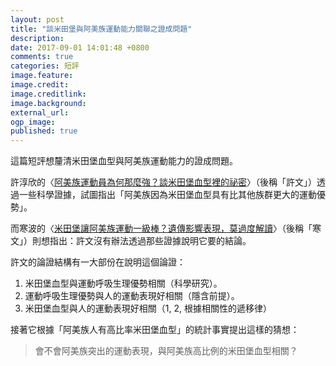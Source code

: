 ```yaml
---
layout: post
title: "談米田堡與阿美族運動能力關聯之證成問題"
description: 
date: 2017-09-01 14:01:48 +0800
comments: true
categories: 短評
image.feature: 
image.credit: 
image.creditlink: 
image.background: 
external_url: 
ogp_image: 
published: true
---
```


這篇短評想釐清米田堡血型與阿美族運動能力的證成問題。

許淳欣的〈[阿美族運動員為何那麼強？談米田堡血型裡的祕密](https://www.twreporter.org/a/opinion-miltenberger-blood)〉（後稱「許文」）透過一些科學證據，試圖指出「阿美族因為米田堡血型具有比其他族群更大的運動優勢」。

而寒波的〈[米田堡讓阿美族運動一級棒？遺傳影響表現，莫過度解讀](http://newcongress.tw/?p=11552)〉（後稱「寒文」）則想指出：許文沒有辦法透過那些證據說明它要的結論。

<!--more-->

許文的論證結構有一大部份在說明這個論證：

1. 米田堡血型與運動呼吸生理優勢相關（科學研究）。
2. 運動呼吸生理優勢與人的運動表現好相關（隱含前提）。
3. 米田堡血型與人的運動表現好相關（1, 2, 根據相關性的遞移律）

接著它根據「阿美族人有高比率米田堡血型」的統計事實提出這樣的猜想：

> 會不會阿美族突出的運動表現，與阿美族高比例的米田堡血型相關？






    
